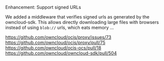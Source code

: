 Enhancement: Support signed URLs

We added a middleware that verifies signed urls as generated by the owncloud-sdk. This allows directly downloading large files with browsers instead of using `blob://` urls, which eats memory ...

https://github.com/owncloud/ocis/proxy/issues/73
https://github.com/owncloud/ocis/proxy/pull/75
https://github.com/owncloud/ocis-ocs/pull/18
https://github.com/owncloud/owncloud-sdk/pull/504

